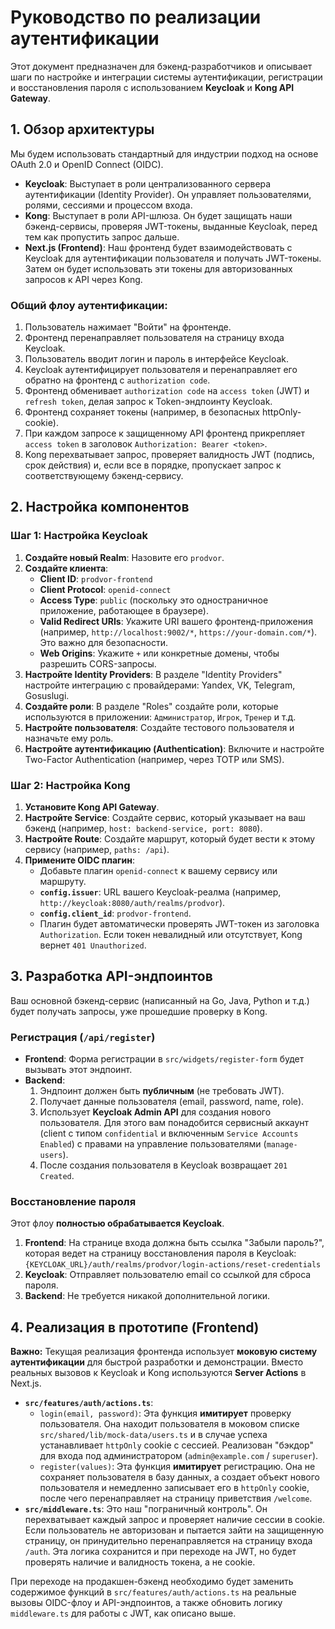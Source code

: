 # Руководство по реализации аутентификации

Этот документ предназначен для бэкенд-разработчиков и описывает шаги по настройке и интеграции системы аутентификации, регистрации и восстановления пароля с использованием **Keycloak** и **Kong API Gateway**.

## 1. Обзор архитектуры

Мы будем использовать стандартный для индустрии подход на основе OAuth 2.0 и OpenID Connect (OIDC).

-   **Keycloak**: Выступает в роли централизованного сервера аутентификации (Identity Provider). Он управляет пользователями, ролями, сессиями и процессом входа.
-   **Kong**: Выступает в роли API-шлюза. Он будет защищать наши бэкенд-сервисы, проверяя JWT-токены, выданные Keycloak, перед тем как пропустить запрос дальше.
-   **Next.js (Frontend)**: Наш фронтенд будет взаимодействовать с Keycloak для аутентификации пользователя и получать JWT-токены. Затем он будет использовать эти токены для авторизованных запросов к API через Kong.

### Общий флоу аутентификации:

1.  Пользователь нажимает "Войти" на фронтенде.
2.  Фронтенд перенаправляет пользователя на страницу входа Keycloak.
3.  Пользователь вводит логин и пароль в интерфейсе Keycloak.
4.  Keycloak аутентифицирует пользователя и перенаправляет его обратно на фронтенд с `authorization code`.
5.  Фронтенд обменивает `authorization code` на `access token` (JWT) и `refresh token`, делая запрос к Token-эндпоинту Keycloak.
6.  Фронтенд сохраняет токены (например, в безопасных httpOnly-cookie).
7.  При каждом запросе к защищенному API фронтенд прикрепляет `access token` в заголовок `Authorization: Bearer <token>`.
8.  Kong перехватывает запрос, проверяет валидность JWT (подпись, срок действия) и, если все в порядке, пропускает запрос к соответствующему бэкенд-сервису.

## 2. Настройка компонентов

### Шаг 1: Настройка Keycloak

1.  **Создайте новый Realm**: Назовите его `prodvor`.
2.  **Создайте клиента**:
    *   **Client ID**: `prodvor-frontend`
    *   **Client Protocol**: `openid-connect`
    *   **Access Type**: `public` (поскольку это одностраничное приложение, работающее в браузере).
    *   **Valid Redirect URIs**: Укажите URI вашего фронтенд-приложения (например, `http://localhost:9002/*`, `https://your-domain.com/*`). Это важно для безопасности.
    *   **Web Origins**: Укажите `+` или конкретные домены, чтобы разрешить CORS-запросы.
3.  **Настройте Identity Providers**: В разделе "Identity Providers" настройте интеграцию с провайдерами: Yandex, VK, Telegram, Gosuslugi.
4.  **Создайте роли**: В разделе "Roles" создайте роли, которые используются в приложении: `Администратор`, `Игрок`, `Тренер` и т.д.
5.  **Настройте пользователя**: Создайте тестового пользователя и назначьте ему роль.
6.  **Настройте аутентификацию (Authentication)**: Включите и настройте Two-Factor Authentication (например, через TOTP или SMS).

### Шаг 2: Настройка Kong

1.  **Установите Kong API Gateway**.
2.  **Настройте Service**: Создайте сервис, который указывает на ваш бэкенд (например, `host: backend-service, port: 8080`).
3.  **Настройте Route**: Создайте маршрут, который будет вести к этому сервису (например, `paths: /api`).
4.  **Примените OIDC плагин**:
    *   Добавьте плагин `openid-connect` к вашему сервису или маршруту.
    *   **`config.issuer`**: URL вашего Keycloak-реалма (например, `http://keycloak:8080/auth/realms/prodvor`).
    *   **`config.client_id`**: `prodvor-frontend`.
    *   Плагин будет автоматически проверять JWT-токен из заголовка `Authorization`. Если токен невалидный или отсутствует, Kong вернет `401 Unauthorized`.

## 3. Разработка API-эндпоинтов

Ваш основной бэкенд-сервис (написанный на Go, Java, Python и т.д.) будет получать запросы, уже прошедшие проверку в Kong.

### Регистрация (`/api/register`)

-   **Frontend**: Форма регистрации в `src/widgets/register-form` будет вызывать этот эндпоинт.
-   **Backend**:
    1.  Эндпоинт должен быть **публичным** (не требовать JWT).
    2.  Получает данные пользователя (email, password, name, role).
    3.  Использует **Keycloak Admin API** для создания нового пользователя. Для этого вам понадобится сервисный аккаунт (client с типом `confidential` и включенным `Service Accounts Enabled`) с правами на управление пользователями (`manage-users`).
    4.  После создания пользователя в Keycloak возвращает `201 Created`.

### Восстановление пароля

Этот флоу **полностью обрабатывается Keycloak**.

1.  **Frontend**: На странице входа должна быть ссылка "Забыли пароль?", которая ведет на страницу восстановления пароля в Keycloak:
    `{KEYCLOAK_URL}/auth/realms/prodvor/login-actions/reset-credentials`
2.  **Keycloak**: Отправляет пользователю email со ссылкой для сброса пароля.
3.  **Backend**: Не требуется никакой дополнительной логики.

## 4. Реализация в прототипе (Frontend)

**Важно:** Текущая реализация фронтенда использует **моковую систему аутентификации** для быстрой разработки и демонстрации. Вместо реальных вызовов к Keycloak и Kong используются **Server Actions** в Next.js.

-   **`src/features/auth/actions.ts`**:
    -   `login(email, password)`: Эта функция **имитирует** проверку пользователя. Она находит пользователя в моковом списке `src/shared/lib/mock-data/users.ts` и в случае успеха устанавливает `httpOnly` cookie с сессией. Реализован "бэкдор" для входа под администратором (`admin@example.com` / `superuser`).
    -   `register(values)`: Эта функция **имитирует** регистрацию. Она не сохраняет пользователя в базу данных, а создает объект нового пользователя и немедленно записывает его в `httpOnly` cookie, после чего перенаправляет на страницу приветствия `/welcome`.
-   **`src/middleware.ts`**: Это наш "пограничный контроль". Он перехватывает каждый запрос и проверяет наличие сессии в cookie. Если пользователь не авторизован и пытается зайти на защищенную страницу, он принудительно перенаправляется на страницу входа `/auth`. Эта логика сохранится и при переходе на JWT, но будет проверять наличие и валидность токена, а не cookie.

При переходе на продакшен-бэкенд необходимо будет заменить содержимое функций в `src/features/auth/actions.ts` на реальные вызовы OIDC-флоу и API-эндпоинтов, а также обновить логику `middleware.ts` для работы с JWT, как описано выше.
